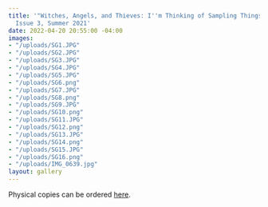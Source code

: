 ```yaml
---
title: '"Witches, Angels, and Thieves: I''m Thinking of Sampling Things" for stop.gap
  Issue 3, Summer 2021'
date: 2022-04-20 20:55:00 -04:00
images:
- "/uploads/SG1.JPG"
- "/uploads/SG2.JPG"
- "/uploads/SG3.JPG"
- "/uploads/SG4.JPG"
- "/uploads/SG5.JPG"
- "/uploads/SG6.png"
- "/uploads/SG7.JPG"
- "/uploads/SG8.png"
- "/uploads/SG9.JPG"
- "/uploads/SG10.png"
- "/uploads/SG11.JPG"
- "/uploads/SG12.png"
- "/uploads/SG13.JPG"
- "/uploads/SG14.png"
- "/uploads/SG15.JPG"
- "/uploads/SG16.png"
- "/uploads/IMG_0639.jpg"
layout: gallery
---
```


Physical copies can be ordered [here](https://www.owenchristoph.com/shop/stopgap003). 